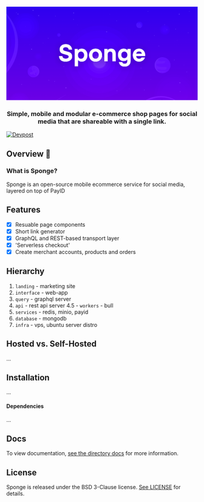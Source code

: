 <div align="center">
    
[![Sponge](./shared/sponge-header.png)](https://sponge.id)

### Simple, mobile and modular e-commerce shop pages for social media that are shareable with a single link.
</div>

[![Devpost](https://img.shields.io/badge/devpost-%40fragment-blue)](https://devpost.com/fragment?ref_content=user-portfolio&ref_feature=portfolio&ref_medium=global-nav)

## Overview 👋

### What is Sponge?

Sponge is an open-source mobile ecommerce service for social media, layered on top of PayID

## Features

- [x] Resuable page components
- [x] Short link generator
- [x] GraphQL and REST-based transport layer
- [x] 'Serverless checkout'
- [x] Create merchant accounts, products and orders

## Hierarchy

1. `landing` - marketing site
2. `interface` - web-app
3. `query` - graphql server
4. `api` - rest api server
4.5 - `workers` - bull
5. `services` - redis, minio, payid
6. `database` - mongodb
7. `infra` - vps, ubuntu server distro


## Hosted vs. Self-Hosted

...

## Installation

...

#### Dependencies

...

## Docs

To view documentation, [see the directory docs](https://github.com/fragmnt/sponge/tree/master/docs) for more information.

## License

Sponge is released under the BSD 3-Clause license. [See LICENSE](https://github.com/fragmnt/sponge/blob/master/LICENSE) for details.